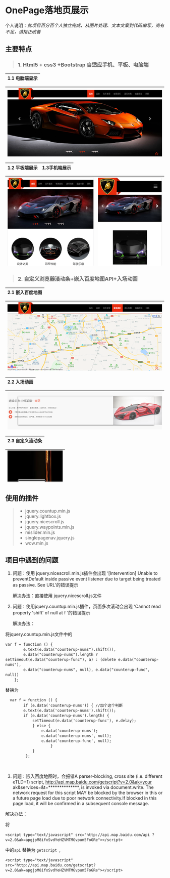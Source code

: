 # OnePage落地页展示


个人说明：*此项目百分百个人独立完成，从图片处理、文本文案到代码编写，尚有不足，请指正改善*

## 主要特点

> ### 1. Html5 + css3 +Bootstrap 自适应手机、平板、电脑端

  |  1.1 电脑端显示 |
  | :-------------:|
  
  |  ![pc](https://github.com/MNSSIOU/bootstrap/blob/master/refs/pc.png) |
  | :-------------:|
   

  |  1.2 平板端展示   |  1.3手机端展示  |
  | :-------------: |:-------------:|
  
  | ![pad](https://github.com/MNSSIOU/bootstrap/blob/master/refs/pad.png)   | ![phone](https://github.com/MNSSIOU/bootstrap/blob/master/refs/phone.png)  |
  | :-------------:|:-------------:| 

> ### 2. 自定义浏览器滚动条+嵌入百度地图API+入场动画

  |  2.1 嵌入百度地图 |
  | :-------------:  |
 
  |  ![map](https://github.com/MNSSIOU/bootstrap/blob/master/refs/map.png) |
  | :-------------:|


  |  2.2 入场动画     |
  | :-------------:  |
  
  | ![move](https://github.com/MNSSIOU/bootstrap/blob/master/refs/move.png) |
  | :-------------:|

  |  2.3 自定义滚动条  |
  | :-------------:   |
  
  | ![scroll](https://github.com/MNSSIOU/bootstrap/blob/master/refs/scroll.png) |
  | :-------------:|


## 使用的插件
> * jquery.countup.min.js
> * jquery.lightbox.js
> * jquery.nicescroll.js
> * jquery.waypoints.min.js
> * mislider.min.js
> * singlepagenav.jquery.js
> * wow.min.js

## 项目中遇到的问题

1. 问题：使用 jquery.nicescroll.min.js插件会出现 ‘[Intervention] Unable to preventDefault inside passive event listener due to target being treated as passive. See URL’的错误提示
             
    解决办法：直接使用 jquery.nicescroll.js文件

                                          
2. 问题：使用jquery.countup.min.js插件，页面多次滚动会出现 ‘Cannot read property 'shift' of null at f ’的错误提示
     
    解决办法： 
 
将jquery.countup.min.js文件中的 
```  
var f = function () {
        e.text(e.data("counterup-nums").shift()), 
        e.data("counterup-nums").length ? setTimeout(e.data("counterup-func"), a) : (delete e.data("counterup-nums"), 
        e.data("counterup-nums", null), e.data("counterup-func", null))
    }; 
```  
替换为
```        
  var f = function () {
        if (e.data('counterup-nums')) { //加个这个判断
        e.text(e.data('counterup-nums').shift());
        if (e.data('counterup-nums').length) {
            setTimeout(e.data('counterup-func'), e.delay);
            } else {
                e.data('counterup-nums');
                e.data('counterup-nums', null);
                e.data('counterup-func', null);
                    }
            }
         };
         
 
``` 
3. 问题：嵌入百度地图时，会报错A parser-blocking, cross site (i.e. different eTLD+1) script,
http://api.map.baidu.com/getscript?v=2.0&ak=your ak&services=&t=**************, is invoked via document.write. 
The network request for this script MAY be blocked by the browser in this or a future page load due to poor 
network connectivity.If blocked in this page load, it will be confirmed in a subsequent console message. 

 解决办法：
 
 将
 ```
 <script type="text/javascript" src="http://api.map.baidu.com/api ?v=2.0&ak=apgjpM8ifxSvdYeHZVMTMGvpum5FoGRe"></script>
 
 ``` 
 中的` api ` 替换为 `getscript `,
 
 ```
 <script type="text/javascript" src="http://api.map.baidu.com/getscript?v=2.0&ak=apgjpM8ifxSvdYeHZVMTMGvpum5FoGRe"></script>
 
```
